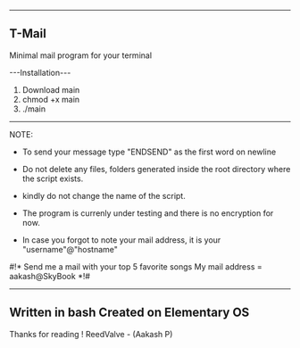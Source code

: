 -------
T-Mail 
-------
Minimal mail program for your terminal

---Installation---

1. Download main
2. chmod +x main
3. ./main

------------------

NOTE: 

* To send your message type "ENDSEND" as the first word on newline

* Do not delete any files, folders generated inside the root directory where 
  the script exists.

* kindly do not change the name of the script.

* The program is currenly under testing and there is no encryption for now.

* In case you forgot to note your mail address, it is your "username"@"hostname"

#!*
    Send me a mail with your top 5 favorite songs
    My mail address = aakash@SkyBook
*!# 

-------------------------
Written in bash
Created on Elementary OS
-------------------------

Thanks for reading !
ReedValve - (Aakash P)

